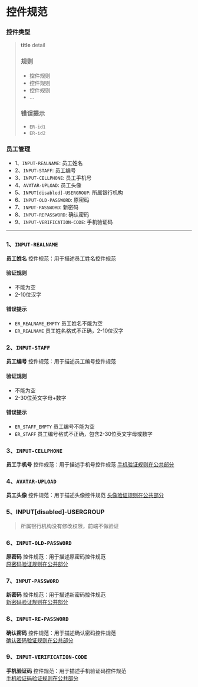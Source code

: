 # 控件规范

### 控件类型

> **title** detail
> 
> ### 规则
> 
> * 控件规则
> * 控件规则
> * 控件规则
> * ...  
> 
> ### 错误提示
> 
> * `ER-id1`
> * `ER-id2`
> 

### 员工管理

* 1、`INPUT-REALNAME`:  员工姓名
* 2、`INPUT-STAFF`: 员工编号
* 3、`INPUT-CELLPHONE`: 员工手机号
* 4、`AVATAR-UPLOAD`: 员工头像
* 5、`INPUT[disabled]-USERGROUP`: 所属银行机构
* 6、`INPUT-OLD-PASSWORD`: 原密码
* 7、`INPUT-PASSWORD`: 新密码
* 8、`INPUT-REPASSWORD`: 确认密码
* 9、`INPUT-VERIFICATION-CODE`: 手机验证码

****

### 1、`INPUT-REALNAME`

**员工姓名** 控件规范：用于描述员工姓名控件规范

#### 验证规则

* 不能为空
* 2-10位汉字

#### 错误提示

* `ER_REALNAME_EMPTY` 员工姓名不能为空
* `ER_REALNAME` 员工姓名格式不正确，2-10位汉字

### 2、`INPUT-STAFF`

**员工编号** 控件规范：用于描述员工编号控件规范

#### 验证规则

* 不能为空
* 2-30位英文字母+数字

#### 错误提示

* `ER_STAFF_EMPTY` 员工编号不能为空
* `ER_STAFF` 员工编号格式不正确，包含2-30位英文字母或数字

### 3、`INPUT-CELLPHONE`

**员工手机号** 控件规范：用于描述手机号控件规范
[手机验证规则在公共部分](./common.md/#cellphone)

### 4、`AVATAR-UPLOAD`

**员工头像** 控件规范：用于描述头像控件规范
[头像验证规则在公共部分](./common.md/#avatar)

### 5、INPUT[disabled]-USERGROUP

> 所属银行机构没有修改权限，前端不做验证

### 6、`INPUT-OLD-PASSWORD`

**原密码** 控件规范：用于描述原密码控件规范  
[原密码验证规则在公共部分](./common.md/#oldPassword)

### 7、`INPUT-PASSWORD`

**新密码** 控件规范：用于描述新密码控件规范  
[新密码验证规则在公共部分](./common.md/#password)

### 8、`INPUT-RE-PASSWORD`

**确认密码** 控件规范：用于描述确认密码控件规范  
[确认密码验证规则在公共部分](./common.md/#rePassword)

### 9、`INPUT-VERIFICATION-CODE`

**手机验证码** 控件规范：用于描述手机验证码控件规范  
[手机验证码验证规则在公共部分](./common.md/#verificationCode)